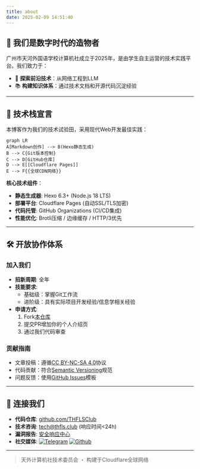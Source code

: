 ```yaml
---
title: about
date: 2025-02-09 14:51:40
---
```


## 🚀 我们是数字时代的造物者

广州市天河外国语学校计算机社成立于2025年，是由学生自主运营的技术实践平台。我们致力于：

- 🔭 **探索前沿技术**：从网络工程到LLM
- 📚 **构建知识体系**：通过技术文档和开源代码沉淀经验

---

## 🧰 技术栈宣言

本博客作为我们的技术试验田，采用现代Web开发最佳实践：

```mermaid
graph LR
A[Markdown创作] --> B(Hexo静态生成)
B --> C{Git版本控制}
C --> D[GitHub仓库]
D --> E[[Cloudflare Pages]]
E --> F{{全球CDN网络}}
```

**核心技术组件**：

- **静态生成器**: Hexo 6.3+ (Node.js 18 LTS)
- **部署平台**: Cloudflare Pages (自动SSL/TLS加密)
- **代码托管**: GitHub Organizations (CI/CD集成)
- **性能优化**: Brotli压缩 / 边缘缓存 / HTTP/3优先

---

## 🛠️ 开放协作体系

### 加入我们

- **招新周期**: 全年
- **技能要求**:
  - 基础级：掌握Git工作流
  - 进阶级：具有实际项目开发经验/信息学相关经验
- **申请方式**:
  1. Fork[本仓库](https://github.com/THFLSClub/thfls.club)
  2. 提交PR增加你的个人介绍页
  3. 通过我们代码审查

### 贡献指南

- 文章投稿：遵循[CC BY-NC-SA 4.0](https://creativecommons.org/licenses/by-nc-sa/4.0/)协议
- 代码贡献：符合[Semantic Versioning](https://semver.org/)规范
- 问题反馈：使用[GitHub Issues](https://github.com/THFLSClub/thfls.club/issues)模板

---

## 📡 连接我们

- **代码仓库**: [github.com/THFLSClub](https://github.com/THFLSClub)
- **技术咨询**: <tech@thfls.club> (响应时间<24h)
- **漏洞报告**: [安全响应中心](https://thfls.club/security)
- **社交媒体**:
  [![Telegram](https://icongr.am/fontawesome/telegrame.svg?size=16&color=1da1f2)](https://t.me/GZTHFLS)
  [![Github](https://icongr.am/fontawesome/github.svg?size=16&color=07c160)](https://github.com/THFLSClub)

---

> 天外计算机社技术委员会 ・ 构建于Cloudflare全球网络
